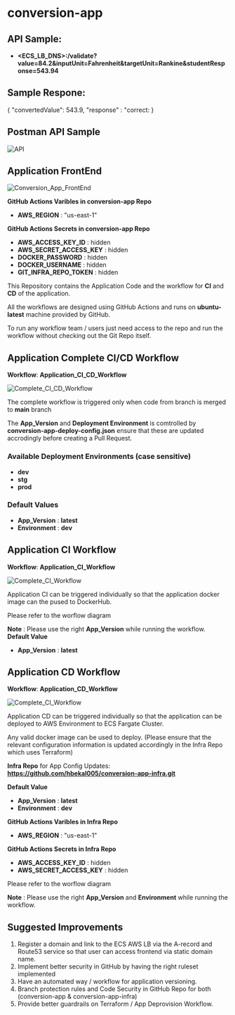 # conversion-app

## API Sample:
- **<ECS_LB_DNS>:/validate?value=84.2&inputUnit=Fahrenheit&targetUnit=Rankine&studentResponse=543.94**

## Sample Respone:
{
    "convertedValue": 543.9,
    "response"      : "correct:
}

## Postman API Sample
![API](images/correct.png)

## Application FrontEnd
![Conversion_App_FrontEnd](images/FrontEnd.png)


**GitHub Actions Varibles in conversion-app Repo**
- **AWS_REGION** : "us-east-1"

**GitHub Actions Secrets in conversion-app Repo**
- **AWS_ACCESS_KEY_ID** : hidden
- **AWS_SECRET_ACCESS_KEY** : hidden
- **DOCKER_PASSWORD** : hidden
- **DOCKER_USERNAME** : hidden
- **GIT_INFRA_REPO_TOKEN** : hidden

This Repository contains the Application Code and the workflow for **CI** and **CD** of the application.

All the workflows are designed using GitHub Actions and runs on **ubuntu-latest** machine provided by GitHub.

To run any workflow team / users just need access to the repo and run the workflow without checking out the Git Repo itself.

## Application Complete CI/CD Workflow

**Workflow**: **Application_CI_CD_Workflow**

![Complete_CI_CD_Workflow](images/App_CI_CD_Workflow.jpeg)


The complete workflow is triggered only when code from branch is merged to **main** branch

The **App_Version** and **Deployment Environment** is comtrolled by **conversion-app-deploy-config.json** ensure that these are updated accrodingly before creating a Pull Request.


### Available Deployment Environments (case sensitive)
- **dev**
- **stg**
- **prod**

### Default Values
- **App_Version** : **latest**
- **Environment** : **dev**

## Application CI Workflow

**Workflow**: **Application_CI_Workflow**

![Complete_CI_Workflow](images/App_CI_Workflow.jpeg)

Application CI can be triggered individually so that the application docker image can the pused to DockerHub.

Please refer to the worflow diagram

**Note** : Please use the right **App_Version** while running the workflow.
**Default Value** 
- **App_Version** : **latest**


## Application CD Workflow

**Workflow**: **Application_CD_Workflow**

![Complete_CI_Workflow](images/App_CD_Workflow.jpeg)

Application CD can be triggered individually so that the application can be deployed to AWS Environment to ECS Fargate Cluster. 

Any valid docker image can be used to deploy. (Please ensure that the relevant configuration information is updated accordingly in the Infra Repo which uses Terraform)

**Infra Repo** for App Config Updates: **https://github.com/hbekal005/conversion-app-infra.git**

**Default Value**
- **App_Version** : **latest**
- **Environment** : **dev**

**GitHub Actions Varibles in Infra Repo**
- **AWS_REGION** : "us-east-1"

**GitHub Actions Secrets in Infra Repo**
- **AWS_ACCESS_KEY_ID** : hidden
- **AWS_SECRET_ACCESS_KEY** : hidden


Please refer to the worflow diagram

**Note** : Please use the right **App_Version** and **Environment** while running the workflow.


## Suggested Improvements

1.	Register a domain and link to the ECS AWS LB via the A-record and Route53 service so that user can access frontend via static domain name.
2.	Implement better security in GitHub by having the right ruleset implemented
3.	Have an automated way / workflow for application versioning.
4.	Branch protection rules and Code Security in GitHub Repo for both (conversion-app & conversion-app-infra)
5.	Provide better guardrails on Terraform / App Deprovision Workflow.